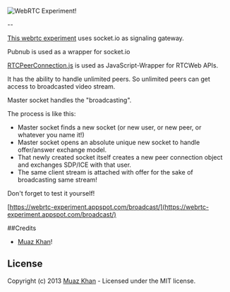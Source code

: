 ![WebRTC Experiment!](https://muazkh.appspot.com/images/WebRTC.png)

--

[This webrtc experiment](https://webrtc-experiment.appspot.com/broadcast/) uses socket.io as signaling gateway.

Pubnub is used as a wrapper for socket.io

[RTCPeerConnection.js](https://bit.ly/RTCPeerConnection) is used as JavaScript-Wrapper for RTCWeb APIs.

It has the ability to handle unlimited peers. So unlimited peers can get access to broadcasted video stream.

Master socket handles the "broadcasting".

The process is like this:

* Master socket finds a new socket (or new user, or new peer, or whatever you name it!)
* Master socket opens an absolute unique new socket to handle offer/answer exchange model.
* That newly created socket itself creates a new peer connection object and exchanges SDP/ICE with that user.
* The same client stream is attached with offer for the sake of broadcasting same stream!

Don't forget to test it yourself!

[https://webrtc-experiment.appspot.com/broadcast/](https://webrtc-experiment.appspot.com/broadcast/)

##Credits

* [Muaz Khan](http://github.com/muaz-khan)!

## License
Copyright (c) 2013 [Muaz Khan](https://plus.google.com/100325991024054712503) - Licensed under the MIT license.